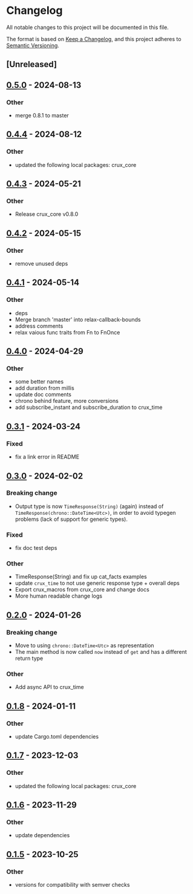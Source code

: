 # Changelog

All notable changes to this project will be documented in this file.

The format is based on [Keep a Changelog](https://keepachangelog.com/en/1.0.0/),
and this project adheres to
[Semantic Versioning](https://semver.org/spec/v2.0.0.html).

## [Unreleased]

## [0.5.0](https://github.com/redbadger/crux/compare/crux_time-v0.4.4...crux_time-v0.5.0) - 2024-08-13

### Other
- merge 0.8.1 to master

## [0.4.4](https://github.com/redbadger/crux/compare/crux_time-v0.4.3...crux_time-v0.4.4) - 2024-08-12

### Other
- updated the following local packages: crux_core

## [0.4.3](https://github.com/redbadger/crux/compare/crux_time-v0.4.2...crux_time-v0.4.3) - 2024-05-21

### Other

- Release crux_core v0.8.0

## [0.4.2](https://github.com/redbadger/crux/compare/crux_time-v0.4.1...crux_time-v0.4.2) - 2024-05-15

### Other

- remove unused deps

## [0.4.1](https://github.com/redbadger/crux/compare/crux_time-v0.4.0...crux_time-v0.4.1) - 2024-05-14

### Other

- deps
- Merge branch 'master' into relax-callback-bounds
- address comments
- relax vaious func traits from Fn to FnOnce

## [0.4.0](https://github.com/redbadger/crux/compare/crux_time-v0.3.1...crux_time-v0.4.0) - 2024-04-29

### Other

- some better names
- add duration from millis
- update doc comments
- chrono behind feature, more conversions
- add subscribe_instant and subscribe_duration to crux_time

## [0.3.1](https://github.com/redbadger/crux/compare/crux_time-v0.3.0...crux_time-v0.3.1) - 2024-03-24

### Fixed

- fix a link error in README

## [0.3.0](https://github.com/redbadger/crux/compare/crux_time-v0.2.0...crux_time-v0.3.0) - 2024-02-02

### Breaking change

- Output type is now `TimeResponse(String)` (again) instead of
  `TimeResponse(chrono::DateTime<Utc>)`, in order to avoid typegen problems
  (lack of support for generic types).

### Fixed

- fix doc test deps

### Other

- TimeResponse(String) and fix up cat_facts examples
- update `crux_time` to not use generic response type + overall deps
- Export crux_macros from crux_core and change docs
- More human readable change logs

## [0.2.0](https://github.com/redbadger/crux/compare/crux_time-v0.1.8...crux_time-v0.2.0) - 2024-01-26

### Breaking change

- Move to using `chrono::DateTime<Utc>` as representation
- The main method is now called `now` instead of `get` and has a different
  return type

### Other

- Add async API to crux_time

## [0.1.8](https://github.com/redbadger/crux/compare/crux_time-v0.1.7...crux_time-v0.1.8) - 2024-01-11

### Other

- update Cargo.toml dependencies

## [0.1.7](https://github.com/redbadger/crux/compare/crux_time-v0.1.6...crux_time-v0.1.7) - 2023-12-03

### Other

- updated the following local packages: crux_core

## [0.1.6](https://github.com/redbadger/crux/compare/crux_time-v0.1.5...crux_time-v0.1.6) - 2023-11-29

### Other

- update dependencies

## [0.1.5](https://github.com/redbadger/crux/compare/crux_time-v0.1.4...crux_time-v0.1.5) - 2023-10-25

### Other

- versions for compatibility with semver checks
